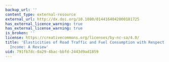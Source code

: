 ```yaml
---
backup_url: ''
content_type: external-resource
external_url: http://dx.doi.org/10.1080/0144164042000181725
has_external_licence_warning: true
has_external_license_warning: true
is_broken: ''
license: https://creativecommons.org/licenses/by-nc-sa/4.0/
title: 'Elasticities of Road Traffic and Fuel Consumption with Respect to Price and
  Income: A Review'
uid: 791fb7dc-0a29-4bac-bbfd-2443d9ad1859
---
```

